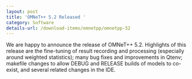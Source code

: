 ```yaml
---
layout: post
title: 'OMNeT++ 5.2 Released '
category: Software
details-url: /download-items/omnetpp/omnetpp-52
---
```

We are happy to announce the release of OMNeT++ 5.2. Highlights of this release are
the fine-tuning of result recording and processing (especially around weighted statistics);
many bug fixes and improvements in Qtenv; makefile changes to allow DEBUG and RELEASE builds
of models to co-exist, and several related changes in the IDE.
